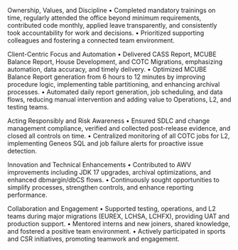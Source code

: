 
Ownership, Values, and Discipline
	•	Completed mandatory trainings on time, regularly attended the office beyond minimum requirements, contributed code monthly, applied leave transparently, and consistently took accountability for work and decisions.
	•	Prioritized supporting colleagues and fostering a connected team environment.

Client-Centric Focus and Automation
	•	Delivered CASS Report, MCUBE Balance Report, House Development, and COTC Migrations, emphasizing automation, data accuracy, and timely delivery.
	•	Optimized MCUBE Balance Report generation from 6 hours to 12 minutes by improving procedure logic, implementing table partitioning, and enhancing archival processes.
	•	Automated daily report generation, job scheduling, and data flows, reducing manual intervention and adding value to Operations, L2, and testing teams.

Acting Responsibly and Risk Awareness
	•	Ensured SDLC and change management compliance, verified and collected post-release evidence, and closed all controls on time.
	•	Centralized monitoring of all COTC jobs for L2, implementing Geneos SQL and job failure alerts for proactive issue detection.

Innovation and Technical Enhancements
	•	Contributed to AWV improvements including JDK 17 upgrades, archival optimizations, and enhanced dbmargin/dbCS flows.
	•	Continuously sought opportunities to simplify processes, strengthen controls, and enhance reporting performance.

Collaboration and Engagement
	•	Supported testing, operations, and L2 teams during major migrations (EUREX, LCHSA, LCHFX), providing UAT and production support.
	•	Mentored interns and new joiners, shared knowledge, and fostered a positive team environment.
	•	Actively participated in sports and CSR initiatives, promoting teamwork and engagement.
